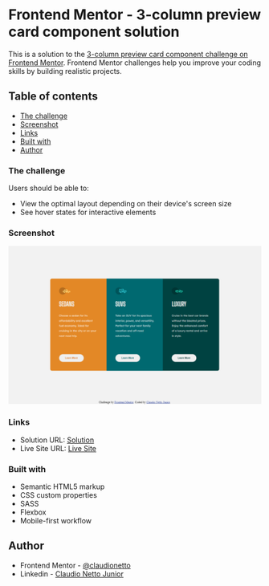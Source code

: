 # Frontend Mentor - 3-column preview card component solution

This is a solution to the [3-column preview card component challenge on Frontend Mentor](https://www.frontendmentor.io/challenges/3column-preview-card-component-pH92eAR2-). Frontend Mentor challenges help you improve your coding skills by building realistic projects. 

## Table of contents

  - [The challenge](#the-challenge)
  - [Screenshot](#screenshot)
  - [Links](#links)
  - [Built with](#built-with)
  - [Author](#author)


### The challenge

Users should be able to:

- View the optimal layout depending on their device's screen size
- See hover states for interactive elements

### Screenshot

![Resultado Final](./images/screenshot.png)

### Links

- Solution URL: [Solution](https://www.frontendmentor.io/solutions/sass-flexbox-3column-preview-card-component-HGNhg_gYUL)
- Live Site URL: [Live Site](https://claudionetto.github.io/frontend-mentor-3column-card/)

### Built with

- Semantic HTML5 markup
- CSS custom properties
- SASS
- Flexbox
- Mobile-first workflow

## Author

- Frontend Mentor - [@claudionetto](https://www.frontendmentor.io/profile/claudionetto)
- Linkedin - [Claudio Netto Junior](https://www.linkedin.com/in/cl%C3%A1udio-netto-junior-12b359209/)

